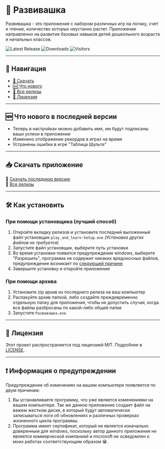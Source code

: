 # 🚀 Развивашка

Развивашка - это приложение с набором различных игр на логику, счет и чтение, количество которых неустанно растет. Приложение направленно на развитие базовых навыков детей дошкольного возраста и начальных классов.

![Latest Release](https://img.shields.io/github/v/release/Impirs/Razvivashka)
![Downloads](https://img.shields.io/github/downloads/Impirs/Razvivashka/total)
![Visitors](https://visitor-badge.glitch.me/badge?page_id=Impirs.Razvivashka)

---

## 📌 Навигация

- [🔽 Скачать](#-скачать-приложение)
- [🆕 Что нового](#-что-нового-в-последней-версии)
- [📂 Все релизы](https://github.com/username/repo/releases)
- [📄 Лицензия](#-лицензия)

---

## 🆕 Что нового в последней версии

- Теперь в настройках можно добавить имя, им будут подписаны ваши успехи в приложении
- Изменено отображение рекордов в играх на время
- Устранены ошибки в игре "Таблица Шульте"

---

## 📥 Скачать приложение

🔽 [Скачать последнюю версию](https://github.com/Impirs/Razvivashka/releases/latest)  
📂 [Все релизы](https://github.com/Impirs/Razvivashka/releases)

---

## 🛠️ Как установить

### При помощи установщика (лучший способ)

1. Откройте вкладку релизов и установите последний выложенный файл установщик `play_and_learn-Setup.exe` *(Установка других файлов не требуется)*
2. Запустите файл установщик, выберите путь установки
3. Во время установки появится предупреждение windows, выберите "Разрешить", программа не содержит никаких вредоносных файлов, предупреждение возникает по [следующей причине](#-информация-о-предупреждении)
4. Завершите установку и откройте приложение

### При помощи архива

1. Установите zip архив из последнего релиза на ваш компьютер
1. Распакуйте архив папкой, либо создайте преждевременно отдельную папку для приложения, чтобы не допустить случая, когда все файлы разбросаны по какой-либо общей папке
2. Запустите `Развивашка.exe`

---

## 📄 Лицензия

Этот проект распространяется под лицензией MIT. Подробнее в [LICENSE](./LICENSE).

---

## ❗️ Информация о предупреждении

Предупреждение об изменениях на вашем компьютере появляется по двум причинам:
1. Вы устанавливаете программу, что уже является изменениями на вашем компьютере. Так же данное приложение создает файл на важем жестком диске, в который будут автоматически записываться логи об обновлениях и различных проверках жизненного цикла программы.
2. Программа имеет сертификат, который не является изначально доверенным для windows, поскольку автор данного приложения не является коммерческой компанией и microsoft не осведомлен о моих работах соответствующим образом 😁.
